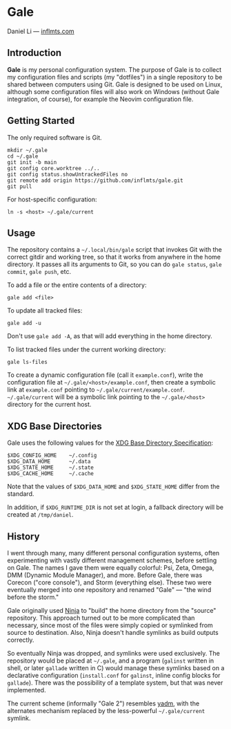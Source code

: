 # Gale

Daniel Li &mdash; [inflmts.com](https://inflmts.com)

## Introduction

**Gale** is my personal configuration system. The purpose of Gale is to collect
my configuration files and scripts (my "dotfiles") in a single repository to be
shared between computers using Git. Gale is designed to be used on Linux,
although some configuration files will also work on Windows (without Gale
integration, of course), for example the Neovim configuration file.

## Getting Started

The only required software is Git.

```
mkdir ~/.gale
cd ~/.gale
git init -b main
git config core.worktree ../..
git config status.showUntrackedFiles no
git remote add origin https://github.com/inflmts/gale.git
git pull
```

For host-specific configuration:

```
ln -s <host> ~/.gale/current
```

## Usage

The repository contains a `~/.local/bin/gale` script that invokes Git with the
correct gitdir and working tree, so that it works from anywhere in the home
directory. It passes all its arguments to Git, so you can do `gale status`,
`gale commit`, `gale push`, etc.

To add a file or the entire contents of a directory:

```
gale add <file>
```

To update all tracked files:

```
gale add -u
```

Don't use `gale add -A`, as that will add everything in the home directory.

To list tracked files under the current working directory:

```
gale ls-files
```

To create a dynamic configuration file (call it `example.conf`), write the
configuration file at `~/.gale/<host>/example.conf`, then create a symbolic link
at `example.conf` pointing to `~/.gale/current/example.conf`. `~/.gale/current`
will be a symbolic link pointing to the `~/.gale/<host>` directory for the
current host.

## XDG Base Directories

Gale uses the following values for the
[XDG Base Directory Specification](https://specifications.freedesktop.org/basedir-spec/basedir-spec-latest.html):

```
$XDG_CONFIG_HOME    ~/.config
$XDG_DATA_HOME      ~/.data
$XDG_STATE_HOME     ~/.state
$XDG_CACHE_HOME     ~/.cache
```

Note that the values of `$XDG_DATA_HOME` and `$XDG_STATE_HOME` differ from the
standard.

In addition, if `$XDG_RUNTIME_DIR` is not set at login, a fallback directory
will be created at `/tmp/daniel`.

## History

I went through many, many different personal configuration systems, often
experimenting with vastly different management schemes, before settling on Gale.
The names I gave them were equally colorful: Psi, Zeta, Omega, DMM (Dynamic
Module Manager), and more. Before Gale, there was Corecon ("core console"), and
Storm (everything else). These two were eventually merged into one repository
and renamed "Gale" &mdash; "the wind before the storm."

Gale originally used [Ninja](https://ninja-build.org) to "build" the home
directory from the "source" repository. This approach turned out to be more
complicated than necessary, since most of the files were simply copied or
symlinked from source to destination. Also, Ninja doesn't handle symlinks as
build outputs correctly.

So eventually Ninja was dropped, and symlinks were used exclusively. The
repository would be placed at `~/.gale`, and a program (`galinst` written in
shell, or later `gallade` written in C) would manage these symlinks based on a
declarative configuration (`install.conf` for `galinst`, inline config blocks
for `gallade`). There was the possibility of a template system, but that was
never implemented.

The current scheme (informally "Gale 2") resembles [yadm](https://yadm.io),
with the alternates mechanism replaced by the less-powerful `~/.gale/current`
symlink.

